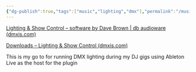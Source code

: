 ```yaml
---
{"dg-publish":true,"tags":["music","lighting","dmx"],"permalink":"/music/visuals/dm-xis/","dgPassFrontmatter":true}
---
```


[Lighting & Show Control – software by Dave Brown | db audioware (dmxis.com)](https://www.dmxis.com/)

[Downloads – Lighting & Show Control (dmxis.com)](https://www.dmxis.com/download/)

This is my go to for running DMX lighting during my DJ gigs using Ableton Live as the host for the plugin